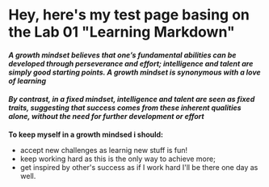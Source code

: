 # Hey, here's my test page basing on the Lab 01 "Learning Markdown"

#### *A growth mindset believes that one’s fundamental abilities can be developed through perseverance and effort; intelligence and talent are simply good starting points. A growth mindset is synonymous with a love of learning*

#### *By contrast, in a fixed mindset, intelligence and talent are seen as fixed traits, suggesting that success comes from these inherent qualities alone, without the need for further development or effort*


**To keep myself in a growth mindsed i should:**
- accept new challenges as learnig new stuff is fun!
- keep working hard as this is the only way to achieve more;
- get inspired by other's success as if I work hard I'll be there one day as well.
